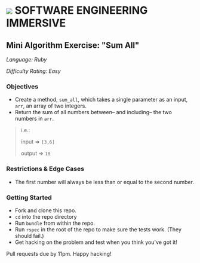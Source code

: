 # ![](https://ga-dash.s3.amazonaws.com/production/assets/logo-9f88ae6c9c3871690e33280fcf557f33.png) SOFTWARE ENGINEERING IMMERSIVE

## Mini Algorithm Exercise: "Sum All"

_Language: Ruby_

_Difficulty Rating: Easy_

### Objectives

- Create a method, `sum_all`, which takes a single parameter as an input, `arr`, an array of two integers.
- Return the sum of all numbers between– and including– the two numbers in `arr`.

> i.e.:
>
> input => `[3,6]`
>
> output => `18`

### Restrictions & Edge Cases

- The first number will always be less than or equal to the second number.

### Getting Started

- Fork and clone this repo.
- `cd` into the repo directory
- Run `bundle` from within the repo.
- Run `rspec` in the root of the repo to make sure the tests work. (They should fail.)
- Get hacking on the problem and test when you think you've got it!

Pull requests due by 11pm. Happy hacking!
